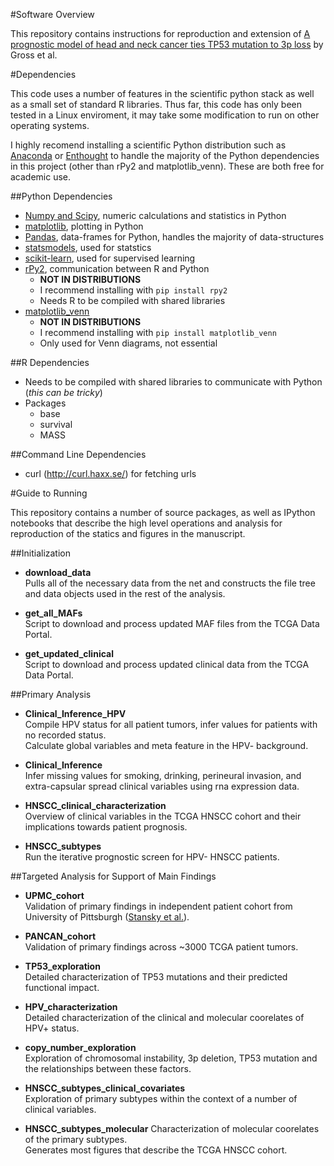 #Software Overview 

This repository contains instructions for reproduction and extension of [A prognostic model of head and neck cancer ties TP53 mutation to 3p loss]() by Gross et al.

#Dependencies 

This code uses a number of features in the scientific python stack as well as a small set of standard R libraries.  Thus far, this code has only been tested in a Linux enviroment, it may take some modification to run on other operating systems.

I highly recomend installing a scientific Python distribution such as [Anaconda](http://continuum.io/) or [Enthought](https://www.enthought.com/) to handle the majority of the Python dependencies in this project (other than rPy2 and matplotlib_venn).  These are both free for academic use.

##Python Dependencies  
* [Numpy and Scipy](http://www.scipy.org/), numeric calculations and statistics in Python 
* [matplotlib](http://matplotlib.org/), plotting in Python
* [Pandas](http://pandas.pydata.org/), data-frames for Python, handles the majority of data-structures  
* [statsmodels](http://statsmodels.sourceforge.net/), used for statstics  
* [scikit-learn](http://scikit-learn.org/stable/), used for supervised learning
* [rPy2](http://rpy.sourceforge.net/rpy2.html), communication between R and Python  
  * __NOT IN DISTRIBUTIONS__  
  * I recommend installing with `pip install rpy2`  
  * Needs R to be compiled with shared libraries  
* [matplotlib_venn](https://pypi.python.org/pypi/matplotlib-venn) 
  * __NOT IN DISTRIBUTIONS__  
  * I recommend installing with `pip install matplotlib_venn` 
  * Only used for Venn diagrams, not essential
  
  
##R Dependencies
* Needs to be compiled with shared libraries to communicate with Python (_this can be tricky_)
* Packages
  * base
  * survival
  * MASS
   
##Command Line Dependencies 
* curl (http://curl.haxx.se/) for fetching urls

#Guide to Running 

This repository contains a number of source packages, as well as IPython notebooks that describe the high level operations and analysis for reproduction of the statics and figures in the manuscript.

##Initialization
* __download_data__  
  Pulls all of the necessary data from the net and constructs the file tree and data objects used in the rest of the analysis. 
  
  
* __get_all_MAFs__  
  Script to download and process updated MAF files from the TCGA Data Portal. 
  
  
* __get_updated_clinical__  
  Script to download and process updated clinical data from the TCGA Data Portal.
  
##Primary Analysis 
* __Clinical_Inference_HPV__  
  Compile HPV status for all patient tumors, infer values for patients with no recorded status.  
  Calculate global variables and meta feature in the HPV- background. 
  
  
* __Clinical_Inference__  
  Infer missing values for smoking, drinking, perineural invasion, and extra-capsular spread clinical variables using rna expression data. 
  

* __HNSCC_clinical_characterization__  
  Overview of clinical variables in the TCGA HNSCC cohort and their implications towards patient prognosis.
  
  
* __HNSCC_subtypes__  
  Run the iterative prognostic screen for HPV- HNSCC patients.  
  
##Targeted Analysis for Support of Main Findings  
* __UPMC_cohort__  
  Validation of primary findings in independent patient cohort from University of Pittsburgh ([Stansky et al.](http://www.sciencemag.org/content/333/6046/1157.full)).


* __PANCAN_cohort__  
  Validation of primary findings across ~3000 TCGA patient tumors.  
  

* __TP53_exploration__  
  Detailed characterization of TP53 mutations and their predicted functional impact. 
  
  
* __HPV_characterization__  
  Detailed characterization of the clinical and molecular coorelates of HPV+ status.  
  

* __copy_number_exploration__  
  Exploration of chromosomal instability, 3p deletion, TP53 mutation and the relationships between these factors.  
  

* __HNSCC_subtypes_clinical_covariates__  
  Exploration of primary subtypes within the context of a number of clinical variables. 
  
 
* __HNSCC_subtypes_molecular__ 
  Characterization of molecular coorelates of the primary subtypes.  
  Generates most figures that describe the TCGA HNSCC cohort.
